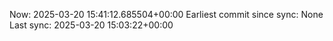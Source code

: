 Now: 2025-03-20 15:41:12.685504+00:00 Earliest commit since sync: None Last sync: 2025-03-20 15:03:22+00:00
